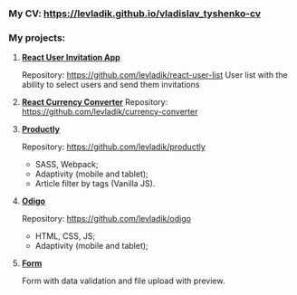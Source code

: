 ### My CV: https://levladik.github.io/vladislav_tyshenko-cv

### My projects:

1. **<a href="https://levladik.github.io/react-user-list/" target="blank">React User Invitation App</a>**

	Repository: https://github.com/levladik/react-user-list
	User list with the ability to select users and send them invitations

2. **<a href="https://github.com/levladik/currency-converter" target="blank">React Currency Converter</a>**
	Repository: https://github.com/levladik/currency-converter

3. **<a href="https://levladik.github.io/productly/" target="blank">Productly</a>**
	
	Repository: https://github.com/levladik/productly
	- SASS, Webpack;
	- Adaptivity (mobile and tablet);
	- Article filter by tags (Vanilla JS).

4. **<a href="https://levladik.github.io/odigo/" target="blank">Odigo</a>**

	Repository: https://github.com/levladik/odigo
 	- HTML, CSS, JS;
	- Adaptivity (mobile and tablet);

5. **<a href="https://levladik.github.io/practice-1/" target="blank">Form</a>**

   	Form with data validation and file upload with preview.
